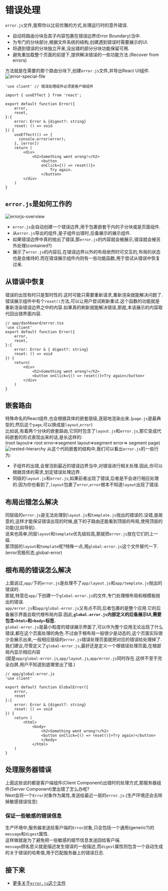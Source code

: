 # 错误处理
`error.js`文件,能帮你以比较优雅的方式,处理运行时的意外错误.

- 自动将路由分块及其子内容包裹在错误边界(Error Boundary)当中.
- 为专门的分块部分,根据文件系统的结构,创建遇到错误时需要展示的UI.
- 将遇到错误的分块独立开来,没出错的部分分块功能保留可用.
- 避免重加载整个页面的前提下,提供解决错误的一些功能方法.(Recover from errors)

方法就是在需要的那个路由分块下,创建`error.js`文件,并导出React UI组件.
![error-special-file](imgs/error-special-file.jpg)
```tsx
'use client' // 错误处理组件必须是客户端组件

import { useEffect } from 'react';

export default function Error({
    error,
    reset,
}:{
    error: Error & {digest?: string}
    reset: () => void
}) {
    useEffect(() => {
      console.error(error);
    }, [error])
    return (
        <div>
            <h2>Something went wrong!</h2>
                <button 
                onClick={() => reset()}>
                    Try again.
                </button>
        </div>
    )
}
```

## `error.js`是如何工作的
![errorjs-overview](imgs/error-overview.jpg)
- `error.js`会自动创建一个错误边界,用于包裹嵌套于内的子分块或是页面组件.
- 从`error.js`导出的组件,是子组件出错时,后备展示的展示组件.
- 如果错误边界中真的抛出了错误,那`error.js`的内容就会被展示,错误就会被另外处理(contained?)
- 展示了`error.js`的内容后,在错误边界以外的布局依然时可交互的,布局的状态也是会维持的.而在错误展示组件内则有一些功能函数,用于尝试从错误中恢复过来.

## 从错误中恢复
错误的出现有时只是暂时性的.这时可能只需要重新请求,重新渲染就能解决问题了.  
错误展示组件中有个`reset()`方法,可以让用户尝试刷新重试.这个函数的功能就是重新渲染错误边界之中的内容.如果真的刷新就能解决错误,那就,本该展示的内容取代回出错界面内容.
```tsx
// app/dashboard/error.tsx
'use client'
export default function Error({
    error,
    reset,
}:{
    error: Error & { digest?: string}
    reset: () => void
}) {
    return(
        <div>
            <h2>Something went wrong!</h2>
            <button onClick={() => reset()}>Try again</button>
        </div>
    )
}
```

## 嵌套路由
特殊命名的React组件,也会根据具体的嵌套层级,逐层地渲染出来.(`page.js`是最典型的,然后这个`page`,可以换成是`layout`,`error`)  
比如说,有着两个分块的嵌套路由,它同时包含了`layout.js`和`error.js`,那它变成代码嵌套的形式表现出来的话,是长这样的:  
(root layout=> root error=>segment layout=>segment error=> segment page)
![nested-hierarchy](imgs/nested-error-component-hierarchy.jpg)
从这个代码嵌套的结构中,我们可以看出`error.js`的一些行为:
- 子组件的出错,会冒泡到最近的错误边界当中,对错误进行相关处理.因此,你可以根据具体的需求,划定错误处理边界.
- 同级的`layout.js`和`error.js`,如果前者出现了错误,后者是不会进行相应处理的.因为你也看到了,`layout`包裹了`error`,`error`根本不知道`layout`出现了错误.

## 布局出错怎么解决
同层级的`error.js`是无法处理到`layout.js`和`template.js`抛出的错误的.没错,是故意的,这样才能保证错误出现的时候,底下的子路由还能看到顶层的布局,使用顶层的功能(比如导航).  
说来也简单,同层`layout`和`template`优先级较高,那就把`error.js`放在它们的上一级.  
那顶层的`layout`和`template`呢?特殊一点,用`global-error.js`这个文件替代一下.(error究极形态,global-error)

## 根布局的错误怎么解决
上面说过,`app/`下的`error.js`是处理不了`app/layout.js`和`app/template.js`抛出的错误的.  
那就,特意在`app/`下创建一个`global-error.js`的文件,专门处理根布局和根模板抛出的错误.  
`app/error.js`和`app/global-error.js`又有点不同,后者包裹的是整个应用.它的后备展示界面会取代根布局内容.因此,**`global.error.js`内部定义的后备展示UI,需要包含`<html>`和`<body>`标签.**  
`global-error.js`是最小粒度的错误展示界面了,可以作为整个应用无论出现了什么错误,都在这个页面处理的角色.不过由于根布局一般很少是动态的,这个页面实际很少会展示出来,一般相应层级的`error.js`错误处理页面就把对应的错误给处理掉了.  
我们建议,尽管定义了`global-error.js`,最好还是定义一个根错误处理页面,在根部局内显示相应内容  
(就是`app/global-error.js`,`app/layout.js`,`app/error.js`同时存在.这样不至于完全白屏,用户不知道到底哪里出了错.)

```tsx
// app/global-error.js
'use client'

export default function GlobalError({
    error,
    reset
}:{
    error: Error & {digest?: string}
    reset: () => void
}) {
    return (
        <html>
            <body>
                <h2>Something went wrong!</h2>
                <button onClick={() => reset()}>Try again!</button>
                </body>
            </html>
    )
}
```

## 处理服务器错误
上面这些说的都是客户端组件(Client Component)出错时的处理方式,那服务器组件(Server Component)里出错了怎么办呢?  
Next会将一个`Error`对象作为属性,发送给最近一层的`error.js`.(生产环境还会去除掉敏感错误信息)

### 保证一些敏感的错误信息
生产环境中,服务器发送给客户端的`Error`对象,只会包括一个通用(generic?)的`message`和`digest`属性.  
这样做就是为了避免把一些敏感的细节信息发送回给客户端.  
`message`顾名思义就是描述发生错误的一般描述,而`digest`属性则包含一个自动生成的关于错误的哈希值,用于匹配服务器上的错误日志.

## 接下来
* [更多关于`error.js`这个文件](https://nextjs.org/docs/app/api-reference/file-conventions/error)